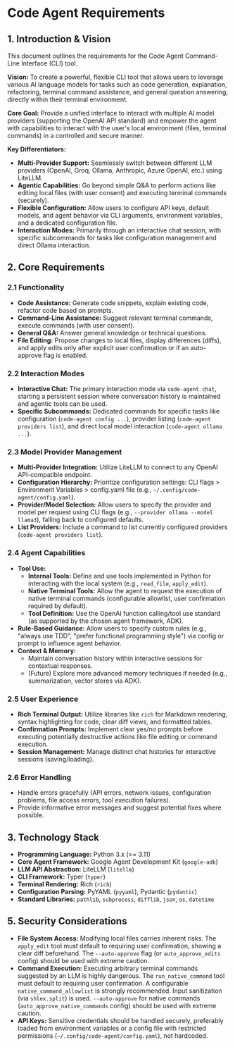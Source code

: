 # Code Agent Requirements

## 1. Introduction & Vision

This document outlines the requirements for the Code Agent Command-Line Interface (CLI) tool.

**Vision:** To create a powerful, flexible CLI tool that allows users to leverage various AI language models for tasks such as code generation, explanation, refactoring, terminal command assistance, and general question answering, directly within their terminal environment.

**Core Goal:** Provide a unified interface to interact with multiple AI model providers (supporting the OpenAI API standard) and empower the agent with capabilities to interact with the user's local environment (files, terminal commands) in a controlled and secure manner.

**Key Differentiators:**

*   **Multi-Provider Support:** Seamlessly switch between different LLM providers (OpenAI, Groq, Ollama, Anthropic, Azure OpenAI, etc.) using LiteLLM.
*   **Agentic Capabilities:** Go beyond simple Q&A to perform actions like editing local files (with user consent) and executing terminal commands (securely).
*   **Flexible Configuration:** Allow users to configure API keys, default models, and agent behavior via CLI arguments, environment variables, and a dedicated configuration file.
*   **Interaction Modes:** Primarily through an interactive chat session, with specific subcommands for tasks like configuration management and direct Ollama interaction.

## 2. Core Requirements

### 2.1 Functionality

*   **Code Assistance:** Generate code snippets, explain existing code, refactor code based on prompts.
*   **Command-Line Assistance:** Suggest relevant terminal commands, execute commands (with user consent).
*   **General Q&A:** Answer general knowledge or technical questions.
*   **File Editing:** Propose changes to local files, display differences (diffs), and apply edits only after explicit user confirmation or if an auto-approve flag is enabled.

### 2.2 Interaction Modes

*   **Interactive Chat:** The primary interaction mode via `code-agent chat`, starting a persistent session where conversation history is maintained and agentic tools can be used.
*   **Specific Subcommands:** Dedicated commands for specific tasks like configuration (`code-agent config ...`), provider listing (`code-agent providers list`), and direct local model interaction (`code-agent ollama ...`).

### 2.3 Model Provider Management

*   **Multi-Provider Integration:** Utilize LiteLLM to connect to any OpenAI API-compatible endpoint.
*   **Configuration Hierarchy:** Prioritize configuration settings: CLI flags > Environment Variables > config.yaml file (e.g., `~/.config/code-agent/config.yaml`).
*   **Provider/Model Selection:** Allow users to specify the provider and model per request using CLI flags (e.g., `--provider ollama --model llama3`), falling back to configured defaults.
*   **List Providers:** Include a command to list currently configured providers (`code-agent providers list`).

### 2.4 Agent Capabilities

*   **Tool Use:**
    *   **Internal Tools:** Define and use tools implemented in Python for interacting with the local system (e.g., `read_file`, `apply_edit`).
    *   **Native Terminal Tools:** Allow the agent to request the execution of native terminal commands (configurable allowlist, user confirmation required by default).
    *   **Tool Definition:** Use the OpenAI function calling/tool use standard (as supported by the chosen agent framework, ADK).
*   **Rule-Based Guidance:** Allow users to specify custom rules (e.g., "always use TDD", "prefer functional programming style") via config or prompt to influence agent behavior.
*   **Context & Memory:**
    *   Maintain conversation history within interactive sessions for contextual responses.
    *   (Future) Explore more advanced memory techniques if needed (e.g., summarization, vector stores via ADK).

### 2.5 User Experience

*   **Rich Terminal Output:** Utilize libraries like `rich` for Markdown rendering, syntax highlighting for code, clear diff views, and formatted tables.
*   **Confirmation Prompts:** Implement clear yes/no prompts before executing potentially destructive actions like file editing or command execution.
*   **Session Management:** Manage distinct chat histories for interactive sessions (saving/loading).

### 2.6 Error Handling

*   Handle errors gracefully (API errors, network issues, configuration problems, file access errors, tool execution failures).
*   Provide informative error messages and suggest potential fixes where possible.

## 3. Technology Stack

*   **Programming Language:** Python 3.x (>= 3.11)
*   **Core Agent Framework:** Google Agent Development Kit (`google-adk`)
*   **LLM API Abstraction:** LiteLLM (`litellm`)
*   **CLI Framework:** Typer (`typer`)
*   **Terminal Rendering:** Rich (`rich`)
*   **Configuration Parsing:** PyYAML (`pyyaml`), Pydantic (`pydantic`)
*   **Standard Libraries:** `pathlib`, `subprocess`, `difflib`, `json`, `os`, `datetime`

## 5. Security Considerations

*   **File System Access:** Modifying local files carries inherent risks. The `apply_edit` tool must default to requiring user confirmation, showing a clear diff beforehand. The `--auto-approve` flag (or `auto_approve_edits` config) should be used with extreme caution.
*   **Command Execution:** Executing arbitrary terminal commands suggested by an LLM is highly dangerous. The `run_native_command` tool must default to requiring user confirmation. A configurable `native_command_allowlist` is strongly recommended. Input sanitization (via `shlex.split`) is used. `--auto-approve` for native commands (`auto_approve_native_commands` config) should be used with extreme caution.
*   **API Keys:** Sensitive credentials should be handled securely, preferably loaded from environment variables or a config file with restricted permissions (`~/.config/code-agent/config.yaml`), not hardcoded.
